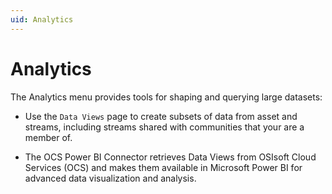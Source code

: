```yaml
---
uid: Analytics
---
```


# Analytics

The Analytics menu provides tools for shaping and querying large datasets:

* Use the `Data Views` page to create subsets of data from asset and streams, including streams shared with communities that your are a member of.

* The OCS Power BI Connector retrieves Data Views from OSIsoft Cloud Services (OCS) and makes them available in Microsoft Power BI for advanced data visualization and analysis. 
